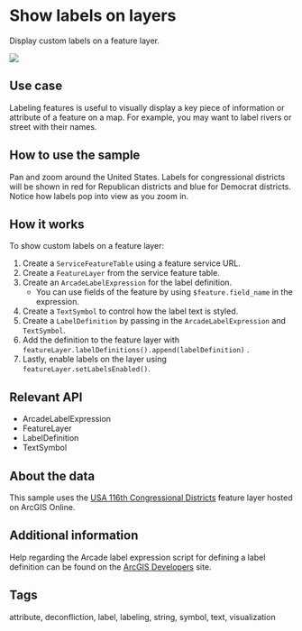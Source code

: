 # Show labels on layers

Display custom labels on a feature layer.

![](screenshot.png)

## Use case

Labeling features is useful to visually display a key piece of information or attribute of a feature on a map. For example, you may want to label rivers or street with their names.

## How to use the sample

Pan and zoom around the United States. Labels for congressional districts will be shown in red for Republican districts and blue for Democrat districts. Notice how labels pop into view as you zoom in.

## How it works

To show custom labels on a feature layer:

1. Create a `ServiceFeatureTable` using a feature service URL.
2. Create a `FeatureLayer` from the service feature table.
3. Create an `ArcadeLabelExpression` for the label definition.
    * You can use fields of the feature by using `$feature.field_name` in the expression.
4. Create a `TextSymbol` to control how the label text is styled.
5. Create a `LabelDefinition` by passing in the `ArcadeLabelExpression` and `TextSymbol`.
6. Add the definition to the feature layer with `featureLayer.labelDefinitions().append(labelDefinition)` .
7. Lastly, enable labels on the layer using `featureLayer.setLabelsEnabled()`.

## Relevant API

* ArcadeLabelExpression
* FeatureLayer
* LabelDefinition
* TextSymbol

## About the data

This sample uses the [USA 116th Congressional Districts](https://www.arcgis.com/home/item.html?id=cc6a869374434bee9fefad45e291b779) feature layer hosted on ArcGIS Online.

## Additional information

Help regarding the Arcade label expression script for defining a label definition can be found on the [ArcGIS Developers](https://developers.arcgis.com/arcade/) site.

## Tags

attribute, deconfliction, label, labeling, string, symbol, text, visualization
